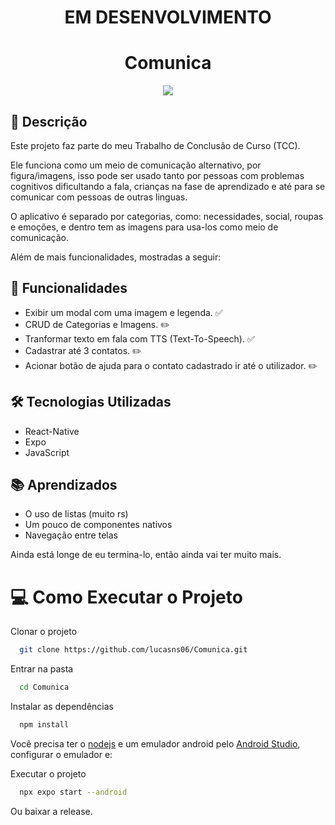 <h1 align="center">EM DESENVOLVIMENTO</h1>

<h1 align="center"> Comunica </h1>

<p align="center">
  <img src="https://github.com/user-attachments/assets/f8350ac8-9f80-47e8-8143-9a7ad026bc56" />
</p>

## 📝 Descrição

Este projeto faz parte do meu Trabalho de Conclusão de Curso (TCC).

Ele funciona como um meio de comunicação alternativo, por figura/imagens, isso pode ser usado tanto por pessoas com problemas cognitivos dificultando a fala, crianças na fase de aprendizado e até para se comunicar com pessoas de outras linguas.

O aplicativo é separado por categorias, como: necessidades, social, roupas e emoções, e dentro tem as imagens para usa-los como meio de comunicação.

Além de mais funcionalidades, mostradas a seguir:

## 🚀 Funcionalidades

- Exibir um modal com uma imagem e legenda. ✅
- CRUD de Categorias e Imagens. ✏️
- Tranformar texto em fala com TTS (Text-To-Speech). ✅
- Cadastrar até 3 contatos. ✏️
- Acionar botão de ajuda para o contato cadastrado ir até o utilizador. ✏️
 
## 🛠️ Tecnologias Utilizadas

- React-Native
- Expo
- JavaScript

## 📚 Aprendizados

- O uso de listas (muito rs)
- Um pouco de componentes nativos
- Navegação entre telas

Ainda está longe de eu termina-lo, então ainda vai ter muito mais.

# 💻 Como Executar o Projeto

Clonar o projeto

```bash
  git clone https://github.com/lucasns06/Comunica.git
```

Entrar na pasta

```bash
  cd Comunica
```

Instalar as dependências 

```bash
  npm install
```

Você precisa ter o [nodejs](https://nodejs.org/pt) e um emulador android pelo [Android Studio](https://developer.android.com/studio?hl=pt-br), configurar o emulador e:

Executar o projeto

```bash
  npx expo start --android
```

Ou baixar a release.
